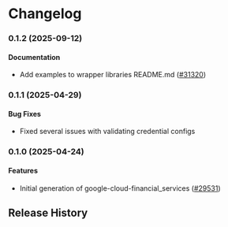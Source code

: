 # Changelog

### 0.1.2 (2025-09-12)

#### Documentation

* Add examples to wrapper libraries README.md ([#31320](https://github.com/googleapis/google-cloud-ruby/issues/31320)) 

### 0.1.1 (2025-04-29)

#### Bug Fixes

* Fixed several issues with validating credential configs 

### 0.1.0 (2025-04-24)

#### Features

* Initial generation of google-cloud-financial_services ([#29531](https://github.com/googleapis/google-cloud-ruby/issues/29531)) 

## Release History
